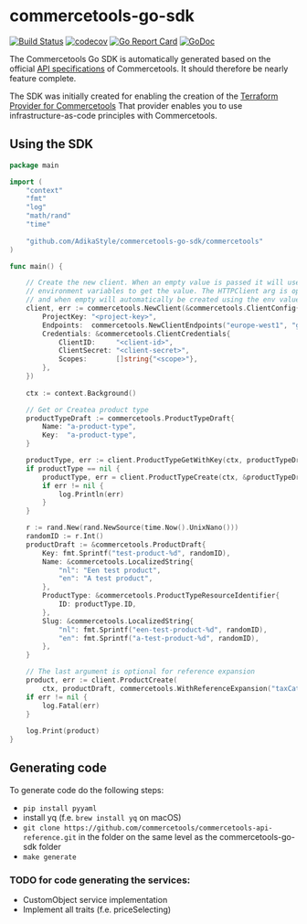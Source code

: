 # commercetools-go-sdk

[![Build Status](https://github.com/AdikaStyle/commercetools-go-sdk/workflows/Go%20Tests/badge.svg)](https://github.com/AdikaStyle/commercetools-go-sdk/workflows/)
[![codecov](https://codecov.io/gh/AdikaStyle/commercetools-go-sdk/branch/master/graph/badge.svg)](https://codecov.io/gh/AdikaStyle/commercetools-go-sdk)
[![Go Report Card](https://goreportcard.com/badge/github.com/AdikaStyle/commercetools-go-sdk)](https://goreportcard.com/report/github.com/AdikaStyle/commercetools-go-sdk)
[![GoDoc](https://godoc.org/github.com/AdikaStyle/commercetools-go-sdk?status.svg)](https://godoc.org/github.com/AdikaStyle/commercetools-go-sdk)

The Commercetools Go SDK is automatically generated based on the official [API specifications](https://github.com/commercetools/commercetools-api-reference) 
of Commercetools. It should therefore be nearly feature complete.

The SDK was initially created for enabling the creation of the
[Terraform Provider for Commercetools](https://github.com/labd/terraform-provider-commercetools) 
That provider enables you to use infrastructure-as-code principles with Commercetools.


## Using the SDK


```go
package main

import (
    "context"
    "fmt"
    "log"
    "math/rand"
    "time"
    
    "github.com/AdikaStyle/commercetools-go-sdk/commercetools"
)

func main() {

    // Create the new client. When an empty value is passed it will use the CTP_*
    // environment variables to get the value. The HTTPClient arg is optional,
    // and when empty will automatically be created using the env values.
    client, err := commercetools.NewClient(&commercetools.ClientConfig{
        ProjectKey: "<project-key>",
        Endpoints:  commercetools.NewClientEndpoints("europe-west1", "gcp"),
        Credentials: &commercetools.ClientCredentials{
            ClientID:     "<client-id>",
            ClientSecret: "<client-secret>",
            Scopes:       []string{"<scope>"},
        },
    })
    
    ctx := context.Background()

    // Get or Createa product type
    productTypeDraft := commercetools.ProductTypeDraft{
        Name: "a-product-type",
        Key:  "a-product-type",
    }

    productType, err := client.ProductTypeGetWithKey(ctx, productTypeDraft.Key)
    if productType == nil {
        productType, err = client.ProductTypeCreate(ctx, &productTypeDraft)
        if err != nil {
            log.Println(err)
        }
    }

    r := rand.New(rand.NewSource(time.Now().UnixNano()))
    randomID := r.Int()
    productDraft := &commercetools.ProductDraft{
        Key: fmt.Sprintf("test-product-%d", randomID),
        Name: &commercetools.LocalizedString{
            "nl": "Een test product",
            "en": "A test product",
        },
        ProductType: &commercetools.ProductTypeResourceIdentifier{
            ID: productType.ID,
        },
        Slug: &commercetools.LocalizedString{
            "nl": fmt.Sprintf("een-test-product-%d", randomID),
            "en": fmt.Sprintf("a-test-product-%d", randomID),
        },
    }

    // The last argument is optional for reference expansion
    product, err := client.ProductCreate(
        ctx, productDraft, commercetools.WithReferenceExpansion("taxCategory"))
    if err != nil {
        log.Fatal(err)
    }
    
    log.Print(product)
}
```

## Generating code

To generate code do the following steps:
- `pip install pyyaml`
- install yq (f.e. `brew install yq` on macOS)
- `git clone https://github.com/commercetools/commercetools-api-reference.git` in the folder on the same level as the commercetools-go-sdk folder
- `make generate`


### TODO for code generating the services:
- CustomObject service implementation
- Implement all traits (f.e. priceSelecting)
